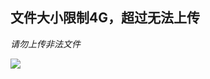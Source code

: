 ## 文件大小限制4G，超过无法上传

*请勿上传非法文件*

![](http://tsvis.cdn.bcebos.com/2022/05/1653106389-9aab4b128b8e1e8.png)
